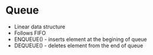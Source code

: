 # Queue

- Linear data structure
- Follows FIFO
- ENQUEUE() - inserts element at the begining of queue
- DEQUEUE() - deletes element from the end of queue